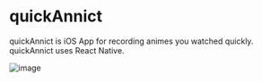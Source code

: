 # quickAnnict

quickAnnict is iOS App for recording animes you watched quickly.
quickAnnict uses React Native.

![image](https://cloud.githubusercontent.com/assets/1183484/24827063/c41a6100-1c7e-11e7-8944-eb392e6ecf4b.png)

